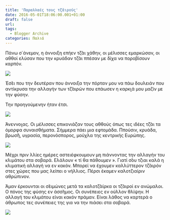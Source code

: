 ```yaml
---
title: 'Παραλλαές τους τζ̆αιρούς'
date: 2016-05-01T18:06:00.001+01:00
draft: false
url: 
tags:
  - Blogger Archive
categories: Παλιά
---
```


  

Πάνω σ΄άνεμον, η άννοιξη επήεν τζ̆αι χάθην, οι μέλισσες εμαρκώσαν, οι αθθοί ελύσαν που την κρυάδαν τζ̆αι ππέσαν με δίχα να ποροβίσουν καρπόν.

  

[![](https://blogger.googleusercontent.com/img/b/R29vZ2xl/AVvXsEjy1ZDdW0ZuR0Vi_IA029ydRcc0r83hN3V01rNRKWdHitZ_Q4l3GIYxkBIYPH6MoQ6111oWZoTMJeuqCPM8sXn_5lDbhDADnqzA8sROevhxGqVduK_CRwpsfDU-ej2Ddosidbk7hWqe7wI/s320/sioni.png)](https://blogger.googleusercontent.com/img/b/R29vZ2xl/AVvXsEjy1ZDdW0ZuR0Vi_IA029ydRcc0r83hN3V01rNRKWdHitZ_Q4l3GIYxkBIYPH6MoQ6111oWZoTMJeuqCPM8sXn_5lDbhDADnqzA8sROevhxGqVduK_CRwpsfDU-ej2Ddosidbk7hWqe7wI/s1600/sioni.png)

  

  

Έσ̆ει που την δευτέραν που άννοιξα την πόρταν μου να πάω δουλειάν που αντίκρυσα την αλλαγήν των τζ̆αιρών που επάωσεν η καρκι̮ά μου μαζίν με την φύσην.

  

Την προηγούμενην ήταν έτσι. 

  

[![](https://blogger.googleusercontent.com/img/b/R29vZ2xl/AVvXsEg0j6_ovP1x7kJi8k993cVeVZEeSneOySmfYgT-d6wtxzJF2HFoGFvSmiLPHb94OkvwOTCofZQbrZVO5o6ySCuXug6vuSDvsNWBmU_SoiE3TD6JT1LGIizZ3sBvpPIx1PwEUaM8c4ane1o/s320/Capture+d%25E2%2580%2599e%25CC%2581cran+2016-05-01+a%25CC%2580+12.38.46.png)](https://blogger.googleusercontent.com/img/b/R29vZ2xl/AVvXsEg0j6_ovP1x7kJi8k993cVeVZEeSneOySmfYgT-d6wtxzJF2HFoGFvSmiLPHb94OkvwOTCofZQbrZVO5o6ySCuXug6vuSDvsNWBmU_SoiE3TD6JT1LGIizZ3sBvpPIx1PwEUaM8c4ane1o/s1600/Capture+d%25E2%2580%2599e%25CC%2581cran+2016-05-01+a%25CC%2580+12.38.46.png)

  

  

Άνεννοι̮ας. Οι μέλισσες επικονιάζαν τους αθθούς όπως τες ιδέες τζ̆αι τα όμορφα συναισθήματα. Σήμμερα πάει μια εφτομάδα. Ππούσιν, κρυάδα, βρωσ̆ή, υγρασία, περονόσπορος, μούχλα της κεντρικής Ευρώπης.

  

[![](https://blogger.googleusercontent.com/img/b/R29vZ2xl/AVvXsEjLV6Xuxpqyjwwni0mlddlkx1j-ZId1xUObcPwc24wYhwmJRU6MS0bpdIOcxIYlFT9cptyk5BO4BdIKxQ1W9whb5vOh9-U1YhyEuvzDSANCJCMpDXZ08ATLQJjRjUeQ9PYB1DeGhmvaCdk/s320/Capture+d%25E2%2580%2599e%25CC%2581cran+2016-05-01+a%25CC%2580+18.50.52.png)](https://blogger.googleusercontent.com/img/b/R29vZ2xl/AVvXsEjLV6Xuxpqyjwwni0mlddlkx1j-ZId1xUObcPwc24wYhwmJRU6MS0bpdIOcxIYlFT9cptyk5BO4BdIKxQ1W9whb5vOh9-U1YhyEuvzDSANCJCMpDXZ08ATLQJjRjUeQ9PYB1DeGhmvaCdk/s1600/Capture+d%25E2%2580%2599e%25CC%2581cran+2016-05-01+a%25CC%2580+18.50.52.png)

  

  

Μέχρι πριν λλίες ημέρες αστειέφκουμουν μη πιάννοντας την αλλαγήν του κλιμάτου στα σοβαρά. Ελάλουν « τί θα πάθουμεν ». Γιατί σ̆ου τζιαι καλά η κλιματική αλλαγή να εν κακόν. Μπορεί να έχουμεν καλλύττερον τζ̆αιρόν στες χώρες που μας λείπει ο νήλλιος. Πέρσι έκαμεν καλοτζιαίριν αθρώπινον.

  

  

Άμαν έρκουνται οι σ̆ειμώνες μετά τα καλοτζ̆αίρκα οι τζ̆αιροί εν ανώμαλοι. Ο πόνος της φύσης εν άσσ̆ημος. Οι συνέπειες εν ούλλον θλίψην. Η αλλαγή του κλιμάτου είναι κακόν πράμαν. Είναι λάθος να καρτερά ο άθρωπος τες συνέπειες της για να την πιάσει στα σοβαρά. 

  

  

[![](https://blogger.googleusercontent.com/img/b/R29vZ2xl/AVvXsEitX-1_jC9CRTdFkIbzjctfNh0j2XarK3z8fVCZtiixv3poPNDWqllVa8gY-iGTT3dagIsBM4XnkYNWmf36jRQ9yNXjzb2-bD4T1xRpRigS3SyeGSf3L5ieUa75ieFlgMbr84rF-PMGFQg/s320/Capture+d%25E2%2580%2599e%25CC%2581cran+2016-05-01+a%25CC%2580+18.51.26.png)](https://blogger.googleusercontent.com/img/b/R29vZ2xl/AVvXsEitX-1_jC9CRTdFkIbzjctfNh0j2XarK3z8fVCZtiixv3poPNDWqllVa8gY-iGTT3dagIsBM4XnkYNWmf36jRQ9yNXjzb2-bD4T1xRpRigS3SyeGSf3L5ieUa75ieFlgMbr84rF-PMGFQg/s1600/Capture+d%25E2%2580%2599e%25CC%2581cran+2016-05-01+a%25CC%2580+18.51.26.png)
